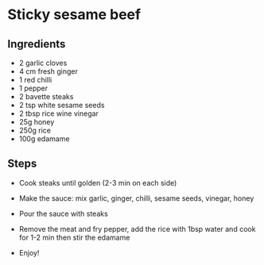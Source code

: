 # Sticky sesame beef 

## Ingredients 
- 2 garlic cloves
- 4 cm fresh ginger
- 1 red chilli
- 1 pepper
- 2 bavette steaks
- 2 tsp white sesame seeds
- 2 tbsp rice wine vinegar
- 25g honey
- 250g rice
- 100g edamame

## Steps
- Cook steaks until golden (2-3 min on each side)
- Make the sauce: mix garlic, ginger, chilli, sesame seeds, vinegar, honey
- Pour the sauce with steaks
- Remove the meat and fry pepper, add the rice with 1bsp water and cook for 1-2 min then stir the
  edamame

- Enjoy!
